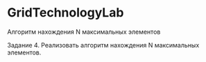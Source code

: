 GridTechnologyLab
=================

Алгоритм нахождения N максимальных элементов

Задание 4. Реализовать алгоритм нахождения N максимальных элементов.
